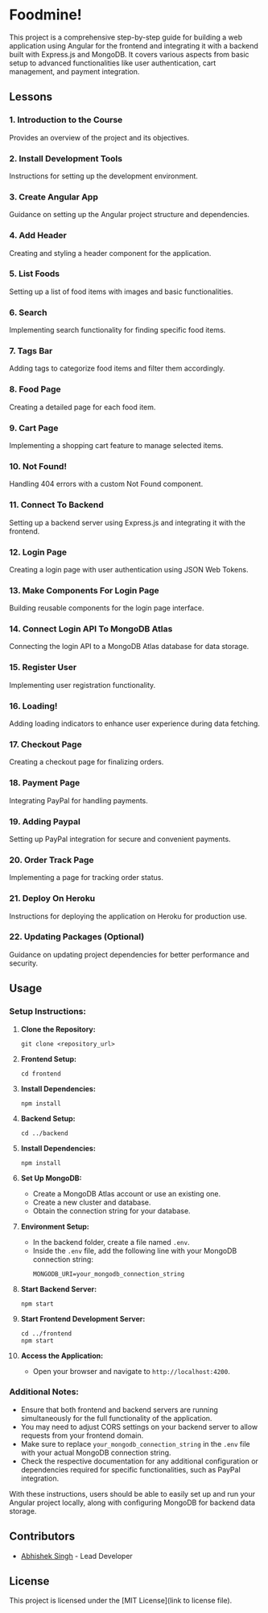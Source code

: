 # Foodmine!

This project is a comprehensive step-by-step guide for building a web application using Angular for the frontend and integrating it with a backend built with Express.js and MongoDB. It covers various aspects from basic setup to advanced functionalities like user authentication, cart management, and payment integration.

## Lessons

### 1. Introduction to the Course

Provides an overview of the project and its objectives.

### 2. Install Development Tools

Instructions for setting up the development environment.

### 3. Create Angular App

Guidance on setting up the Angular project structure and dependencies.

### 4. Add Header

Creating and styling a header component for the application.

### 5. List Foods

Setting up a list of food items with images and basic functionalities.

### 6. Search

Implementing search functionality for finding specific food items.

### 7. Tags Bar

Adding tags to categorize food items and filter them accordingly.

### 8. Food Page

Creating a detailed page for each food item.

### 9. Cart Page

Implementing a shopping cart feature to manage selected items.

### 10. Not Found!

Handling 404 errors with a custom Not Found component.

### 11. Connect To Backend

Setting up a backend server using Express.js and integrating it with the frontend.

### 12. Login Page

Creating a login page with user authentication using JSON Web Tokens.

### 13. Make Components For Login Page

Building reusable components for the login page interface.

### 14. Connect Login API To MongoDB Atlas

Connecting the login API to a MongoDB Atlas database for data storage.

### 15. Register User

Implementing user registration functionality.

### 16. Loading!

Adding loading indicators to enhance user experience during data fetching.

### 17. Checkout Page

Creating a checkout page for finalizing orders.

### 18. Payment Page

Integrating PayPal for handling payments.

### 19. Adding Paypal

Setting up PayPal integration for secure and convenient payments.

### 20. Order Track Page

Implementing a page for tracking order status.

### 21. Deploy On Heroku

Instructions for deploying the application on Heroku for production use.

### 22. Updating Packages (Optional)

Guidance on updating project dependencies for better performance and security.

## Usage

### Setup Instructions:

1. **Clone the Repository:**

   ```
   git clone <repository_url>
   ```

2. **Frontend Setup:**

   ```
   cd frontend
   ```

3. **Install Dependencies:**

   ```
   npm install
   ```

4. **Backend Setup:**

   ```
   cd ../backend
   ```

5. **Install Dependencies:**

   ```
   npm install
   ```

6. **Set Up MongoDB:**

   - Create a MongoDB Atlas account or use an existing one.
   - Create a new cluster and database.
   - Obtain the connection string for your database.

7. **Environment Setup:**

   - In the backend folder, create a file named `.env`.
   - Inside the `.env` file, add the following line with your MongoDB connection string:
     ```
     MONGODB_URI=your_mongodb_connection_string
     ```

8. **Start Backend Server:**

   ```
   npm start
   ```

9. **Start Frontend Development Server:**

   ```
   cd ../frontend
   npm start
   ```

10. **Access the Application:**
    - Open your browser and navigate to `http://localhost:4200`.

### Additional Notes:

- Ensure that both frontend and backend servers are running simultaneously for the full functionality of the application.
- You may need to adjust CORS settings on your backend server to allow requests from your frontend domain.
- Make sure to replace `your_mongodb_connection_string` in the `.env` file with your actual MongoDB connection string.
- Check the respective documentation for any additional configuration or dependencies required for specific functionalities, such as PayPal integration.

With these instructions, users should be able to easily set up and run your Angular project locally, along with configuring MongoDB for backend data storage.

## Contributors

- [Abhishek Singh](https://github.com/Abhisheksingh734) - Lead Developer

## License

This project is licensed under the [MIT License](link to license file).
